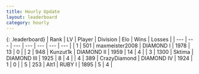 ```yaml
---
title: Hourly Update
layout: leaderboard
category: hourly
---
```


{: .leaderboard}
| Rank | LV | Player | Division | Elo | Wins | Losses |
| --- | --- | --- | --- | --- | --- | --- |
| <span data-change="0">1</span> | 501 | <span title="ID: 410122">maxmeister2008</span> | DIAMOND I | <span data-change="0">1978</span> | <span data-change="0">13</span> | <span data-change="0">0</span> |
| <span data-change="0">2</span> | 948 | <span title="ID: 392407">Kunzut1k</span> | DIAMOND II | <span data-change="0">1959</span> | <span data-change="1">14</span> | <span data-change="1">4</span> |
| <span data-change="0">3</span> | 1300 | <span title="ID: 353063">Sktima</span> | DIAMOND III | <span data-change="0">1925</span> | <span data-change="2">8</span> | <span data-change="1">4</span> |
| <span data-change="0">4</span> | 389 | <span title="ID: 202316">CrazyDiamond</span> | DIAMOND IV | <span data-change="0">1924</span> | <span data-change="0">1</span> | <span data-change="0">0</span> |
| <span data-change="1">5</span> | 253 | <span title="ID: 443550">Alt1</span> | RUBY I | <span data-change="0">1895</span> | <span data-change="0">5</span> | <span data-change="0">4</span> |